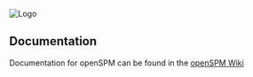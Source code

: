![Logo](https://www.gridprotectionalliance.org/images/products/productTitles75/openSPM.png)


## Documentation
Documentation for openSPM can be found in the [openSPM Wiki](https://github.com/GridProtectionAlliance/openSPM/wiki)
